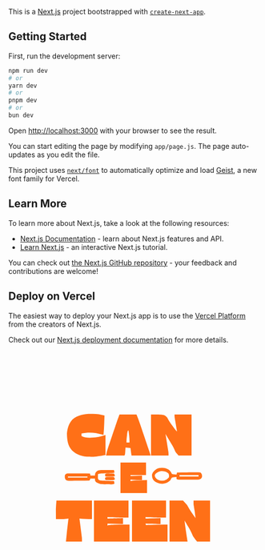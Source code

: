 This is a [Next.js](https://nextjs.org) project bootstrapped with [`create-next-app`](https://github.com/vercel/next.js/tree/canary/packages/create-next-app).

## Getting Started

First, run the development server:

```bash
npm run dev
# or
yarn dev
# or
pnpm dev
# or
bun dev
```

Open [http://localhost:3000](http://localhost:3000) with your browser to see the result.

You can start editing the page by modifying `app/page.js`. The page auto-updates as you edit the file.

This project uses [`next/font`](https://nextjs.org/docs/app/building-your-application/optimizing/fonts) to automatically optimize and load [Geist](https://vercel.com/font), a new font family for Vercel.

## Learn More

To learn more about Next.js, take a look at the following resources:

- [Next.js Documentation](https://nextjs.org/docs) - learn about Next.js features and API.
- [Learn Next.js](https://nextjs.org/learn) - an interactive Next.js tutorial.

You can check out [the Next.js GitHub repository](https://github.com/vercel/next.js) - your feedback and contributions are welcome!

## Deploy on Vercel

The easiest way to deploy your Next.js app is to use the [Vercel Platform](https://vercel.com/new?utm_medium=default-template&filter=next.js&utm_source=create-next-app&utm_campaign=create-next-app-readme) from the creators of Next.js.

Check out our [Next.js deployment documentation](https://nextjs.org/docs/app/building-your-application/deploying) for more details.


<svg version="1.1" xmlns="http://www.w3.org/2000/svg" width="500" height="500">
<path d="M0 0 C8.91 0 17.82 0 27 0 C35.30588654 8.86426546 35.30588654 8.86426546 37.2578125 12.86328125 C40.00081335 18.14129717 43.30814483 22.83045867 46.8125 27.625 C47.82213657 29.05248154 48.82896115 30.48195918 49.83203125 31.9140625 C50.54746094 32.93242187 51.26289063 33.95078125 52 35 C50.99070053 26.53906403 49.94792833 18.12402015 48.3671875 9.74609375 C48 7 48 7 48 0 C58.89 0 69.78 0 81 0 C81 27.06 81 54.12 81 82 C72.42 82 63.84 82 55 82 C46.76873901 71.11799394 46.76873901 71.11799394 44.77734375 66.2265625 C42.08295346 60.00873875 38.76125009 54.37111182 35.1875 48.625 C34.17826451 46.95216187 33.17148047 45.2778405 32.16796875 43.6015625 C31.4454255 42.40097365 30.72281694 41.20042409 30 40 C31.6143108 54.06149669 33.81506694 68.0164284 36 82 C24.12 82 12.24 82 0 82 C0 54.94 0 27.88 0 0 Z " fill="#FF7017" transform="translate(322,299)"/>
<path d="M0 0 C26 0 26 0 31.8125 5.375 C33.05224609 7.22949219 33.05224609 7.22949219 33.8359375 8.921875 C36.35279685 13.86702387 39.64694033 18.17319846 42.9375 22.625 C44.50211513 24.819578 46.06497114 27.01536539 47.62475586 29.21337891 C48.97074418 30.96199289 50.40456129 32.47888388 52 34 C51.77280273 32.6682373 51.77280273 32.6682373 51.54101562 31.30957031 C50.97930842 28.00759612 50.42055008 24.70515079 49.86376953 21.40234375 C49.62243318 19.97441001 49.37993152 18.54667269 49.13623047 17.11914062 C48.7856502 15.06431098 48.43930052 13.00880569 48.09375 10.953125 C47.88427734 9.71723633 47.67480469 8.48134766 47.45898438 7.20800781 C47 4 47 4 47 0 C58.22 0 69.44 0 81 0 C81 27.06 81 54.12 81 82 C72.42 82 63.84 82 55 82 C48.74764138 74.98346422 48.74764138 74.98346422 47.375 71.35546875 C44.70019369 64.99908876 41.07495713 59.23432731 37.50030518 53.35903931 C35.69049586 50.36917778 33.91974025 47.35652867 32.1484375 44.34375 C31.54177246 43.31443359 30.93510742 42.28511719 30.31005859 41.22460938 C29.87773926 40.49048828 29.44541992 39.75636719 29 39 C29.18175781 40.12494873 29.36351562 41.24989746 29.55078125 42.40893555 C30.2256163 46.59222831 30.8953118 50.77633047 31.56347656 54.96069336 C31.85309502 56.76983685 32.14409728 58.57875939 32.43652344 60.38745117 C32.85718017 62.99080127 33.27281528 65.59491156 33.6875 68.19921875 C33.81874268 69.00461594 33.94998535 69.81001312 34.08520508 70.63981628 C34.26539185 71.78043266 34.26539185 71.78043266 34.44921875 72.9440918 C34.60910278 73.94003609 34.60910278 73.94003609 34.7722168 74.95610046 C35.03241281 77.29084024 35 79.65080615 35 82 C23.45 82 11.9 82 0 82 C0 54.94 0 27.88 0 0 Z " fill="#FF7017" transform="translate(285,127)"/>
<path d="M0 0 C22.77 0 45.54 0 69 0 C69 11.22 69 22.44 69 34 C53.25 34 53.25 34 47.5078125 33.78125 C46.28964844 33.73613281 45.07148438 33.69101562 43.81640625 33.64453125 C42.59824219 33.59683594 41.38007813 33.54914063 40.125 33.5 C38.85269531 33.45230469 37.58039063 33.40460938 36.26953125 33.35546875 C33.17959133 33.23930559 30.08976194 33.1207892 27 33 C27 33.99 27 34.98 27 36 C42.345 35.505 42.345 35.505 58 35 C58 38.96 58 42.92 58 47 C47.77 46.67 37.54 46.34 27 46 C27 47.32 27 48.64 27 50 C27.99 49.505 27.99 49.505 29 49 C30.34585025 48.84829647 31.69808638 48.75099887 33.05078125 48.68359375 C34.30242065 48.6206311 34.30242065 48.6206311 35.5793457 48.55639648 C36.48128662 48.51716064 37.38322754 48.4779248 38.3125 48.4375 C39.23571045 48.3950415 40.1589209 48.35258301 41.11010742 48.30883789 C51.07795996 47.89031777 61.02442917 47.93213897 71 48 C71 59.22 71 70.44 71 82 C47.57 82 24.14 82 0 82 C0 54.94 0 27.88 0 0 Z " fill="#FF7017" transform="translate(171,299)"/>
<path d="M0 0 C22.44 0 44.88 0 68 0 C68 11.22 68 22.44 68 34 C52.25 34 52.25 34 46.7265625 33.78125 C45.55351562 33.73613281 44.38046875 33.69101562 43.171875 33.64453125 C42.00140625 33.59683594 40.8309375 33.54914063 39.625 33.5 C38.40039062 33.45230469 37.17578125 33.40460938 35.9140625 33.35546875 C32.94260411 33.23939616 29.97126592 33.12088249 27 33 C27 33.99 27 34.98 27 36 C36.9 35.67 46.8 35.34 57 35 C57 38.96 57 42.92 57 47 C42.15 46.505 42.15 46.505 27 46 C27.33 46.99 27.66 47.98 28 49 C29.89105469 48.89171875 29.89105469 48.89171875 31.8203125 48.78125 C44.90064642 48.07383003 57.89971518 47.91548203 71 48 C71 59.22 71 70.44 71 82 C47.57 82 24.14 82 0 82 C0 54.94 0 27.88 0 0 Z " fill="#FF7017" transform="translate(247,299)"/>
<path d="M0 0 C1.73443359 -0.0309375 1.73443359 -0.0309375 3.50390625 -0.0625 C11.71610848 -0.09920258 19.0876985 1.07148842 27 3.25 C26.85935814 7.68768016 26.71152566 12.1250941 26.5625 16.5625 C26.52318359 17.80580078 26.48386719 19.04910156 26.44335938 20.33007812 C26.19298646 27.66793056 25.76882404 34.9475866 25 42.25 C24.36650635 42.04004395 23.7330127 41.83008789 23.08032227 41.61376953 C9.21754254 37.09780748 -4.70660094 36.03398521 -19 39.25 C-19 40.9 -19 42.55 -19 44.25 C-13.02934022 47.35869063 -8.04885236 47.72233656 -1.375 47.625 C-0.40240234 47.61774902 0.57019531 47.61049805 1.57226562 47.60302734 C11.38389089 47.41534655 19.69142406 45.35285865 29 42.25 C29 55.45 29 68.65 29 82.25 C9.09244508 85.76309793 9.09244508 85.76309793 -0.3125 85.625 C-1.33939941 85.61484863 -2.36629883 85.60469727 -3.42431641 85.59423828 C-16.95944117 85.316694 -27.78366361 82.25930009 -37.875 72.875 C-46.52301474 63.63688543 -47.888831 51.44153353 -48 39.25 C-47.24604121 29.06557257 -44.14196979 18.82923324 -37 11.25 C-25.81243984 2.01582336 -14.05770331 0.06105409 0 0 Z " fill="#FF7017" transform="translate(165,125.75)"/>
<path d="M0 0 C11.22 0 22.44 0 34 0 C36.36085162 5.90212904 38.63246144 11.64191635 40.65722656 17.63696289 C40.89189636 18.32932037 41.12656616 19.02167786 41.36834717 19.73501587 C42.12848348 21.97999024 42.8846601 24.22627415 43.640625 26.47265625 C44.17279431 28.04787326 44.70516677 29.62302164 45.23773193 31.19810486 C46.34544262 34.47613313 47.4512865 37.75478288 48.55566406 41.03393555 C49.97399346 45.24504942 51.39617417 49.45485024 52.81961441 53.66423893 C53.91541657 56.90561262 55.00966483 60.14750907 56.10338593 63.38958549 C56.62772548 64.94352423 57.15244913 66.49733341 57.6775589 68.05101204 C58.40667697 70.20936183 59.13380939 72.36836987 59.86035156 74.52758789 C60.27464417 75.7565126 60.68893677 76.98543732 61.11578369 78.25160217 C62 81 62 81 62 82 C49.46 82 36.92 82 24 82 C23.01 74.575 23.01 74.575 22 67 C18.7 66.67 15.4 66.34 12 66 C11.93941406 66.98742187 11.87882812 67.97484375 11.81640625 68.9921875 C11.73261719 70.27351563 11.64882812 71.55484375 11.5625 72.875 C11.48128906 74.15117187 11.40007812 75.42734375 11.31640625 76.7421875 C11 80 11 80 10 82 C-2.21 82 -14.42 82 -27 82 C-25.7621537 76.42969167 -24.60771096 71.4559713 -22.80102539 66.13842773 C-22.59097366 65.51598175 -22.38092194 64.89353577 -22.164505 64.25222778 C-21.48006201 62.22778967 -20.78899176 60.20568734 -20.09765625 58.18359375 C-19.61408169 56.75843288 -19.1308885 55.33314256 -18.64805603 53.9077301 C-17.63971658 50.93401133 -16.6283595 47.96134384 -15.61450195 44.98950195 C-14.32157912 41.19958817 -13.03385555 37.4079354 -11.74810123 33.61558437 C-10.51221248 29.97098925 -9.27380674 26.32725101 -8.03515625 22.68359375 C-7.80257677 21.99880888 -7.56999729 21.31402401 -7.33036995 20.60848808 C-6.66440437 18.6492488 -5.99666453 16.69062338 -5.32836914 14.73217773 C-4.95023575 13.62237045 -4.57210236 12.51256317 -4.18251038 11.36912537 C-2.84520815 7.55897796 -1.41784326 3.78091537 0 0 Z M17 32 C15.39136622 35.21726756 15.33641064 38.77549231 14.9375 42.3125 C14.84662109 43.07240234 14.75574219 43.83230469 14.66210938 44.61523438 C14.22113889 48.43145262 13.88475378 52.15077632 14 56 C15.98 56 17.96 56 20 56 C20.28545428 47.86455314 19.18396883 40.02350304 18 32 C17.67 32 17.34 32 17 32 Z " fill="#FF7017" transform="translate(222,127)"/>
<path d="M0 0 C23.43 0 46.86 0 71 0 C71 12.21 71 24.42 71 37 C62.45995151 37 54.41212173 36.96138534 46 36 C46.22719727 37.77044678 46.22719727 37.77044678 46.45898438 39.57666016 C47.0218527 43.97071382 47.57977408 48.36538403 48.13623047 52.76025391 C48.37740114 54.65951338 48.61989926 56.5586048 48.86376953 58.45751953 C49.21478806 61.19259858 49.56097228 63.92825354 49.90625 66.6640625 C50.0156189 67.50804596 50.12498779 68.35202942 50.2376709 69.22158813 C50.38782654 70.42215347 50.38782654 70.42215347 50.54101562 71.64697266 C50.62984009 72.34424469 50.71866455 73.04151672 50.81018066 73.75991821 C51.04215952 76.49752973 51 79.25257738 51 82 C40.44 82 29.88 82 19 82 C20.3974429 66.62812808 22.09750442 51.31718637 24 36 C23.3723877 36.0714624 22.74477539 36.1429248 22.09814453 36.21655273 C16.65335264 36.80413866 11.35046034 37.11227691 5.875 37.0625 C4.57304688 37.05347656 3.27109375 37.04445313 1.9296875 37.03515625 C0.47949219 37.01775391 0.47949219 37.01775391 -1 37 C-1.02963623 33.27085075 -1.04700764 29.5417327 -1.0625 25.8125 C-1.07087891 24.77673828 -1.07925781 23.74097656 -1.08789062 22.67382812 C-1.09111328 21.63291016 -1.09433594 20.59199219 -1.09765625 19.51953125 C-1.10289307 18.58214111 -1.10812988 17.64475098 -1.11352539 16.67895508 C-0.94166526 11.10957791 -0.42735505 5.55561568 0 0 Z " fill="#FF7017" transform="translate(96,299)"/>
<path d="M0 0 C16.83 0 33.66 0 51 0 C51 8.25 51 16.5 51 25 C40.77 25 30.54 25 20 25 C20 25.66 20 26.32 20 27 C27.59 26.67 35.18 26.34 43 26 C43 28.97 43 31.94 43 35 C35.24506486 35.09928082 27.68931285 35.06059488 20 34 C20 34.99 20 35.98 20 37 C20.87785156 36.84660156 21.75570312 36.69320312 22.66015625 36.53515625 C28.54860218 35.69394969 34.50031487 35.63531989 40.4375 35.4375 C44.583125 35.293125 48.72875 35.14875 53 35 C53 43.58 53 52.16 53 61 C35.51 61 18.02 61 0 61 C0 40.87 0 20.74 0 0 Z " fill="#FF7017" transform="translate(224,223)"/>
<path d="M0 0 C1.29873047 0.00322266 2.59746094 0.00644531 3.93554688 0.00976562 C5.30729233 0.01812094 6.67903712 0.02658588 8.05078125 0.03515625 C9.4342432 0.0401729 10.81770688 0.04473552 12.20117188 0.04882812 C15.5885852 0.06063096 18.97591158 0.07709606 22.36328125 0.09765625 C22.85828125 2.57265625 22.85828125 2.57265625 23.36328125 5.09765625 C20.65663117 6.45098129 18.4289943 6.29519133 15.40234375 6.37890625 C14.20867187 6.41628906 13.015 6.45367187 11.78515625 6.4921875 C10.5321875 6.52699219 9.27921875 6.56179687 7.98828125 6.59765625 C5.52202084 6.66658899 3.0558635 6.73934313 0.58984375 6.81640625 C-1.05636963 6.8618457 -1.05636963 6.8618457 -2.73583984 6.90820312 C-5.19209942 7.06861866 -7.28901593 7.39455519 -9.63671875 8.09765625 C-9.69094822 9.53473715 -9.72961598 10.97241087 -9.76171875 12.41015625 C-9.78492188 13.21066406 -9.808125 14.01117188 -9.83203125 14.8359375 C-9.79489197 17.38154201 -9.79489197 17.38154201 -7.63671875 20.09765625 C-4.3980624 21.17720837 -1.84516037 21.30207366 1.5625 21.4140625 C3.37524414 21.4769043 3.37524414 21.4769043 5.22460938 21.54101562 C6.48724609 21.58033203 7.74988281 21.61964844 9.05078125 21.66015625 C10.96213867 21.72493164 10.96213867 21.72493164 12.91210938 21.79101562 C16.06238977 21.89720485 19.21274964 21.99925158 22.36328125 22.09765625 C22.74546892 23.75380282 23.07723227 25.42222649 23.36328125 27.09765625 C20.6226002 29.8383373 12.48522723 28.38256429 8.80078125 28.41015625 C7.53685547 28.43916016 6.27292969 28.46816406 4.97070312 28.49804688 C-2.3691965 28.54792596 -7.47791092 28.24085425 -13.63671875 24.09765625 C-15.63671875 21.09765625 -15.63671875 21.09765625 -15.63671875 17.09765625 C-18.60671875 17.09765625 -21.57671875 17.09765625 -24.63671875 17.09765625 C-25.29671875 18.41765625 -25.95671875 19.73765625 -26.63671875 21.09765625 C-32.9720289 21.19907088 -39.30712977 21.26912739 -45.64306641 21.31738281 C-47.79841942 21.33749901 -49.95371786 21.3647955 -52.10888672 21.39941406 C-55.2068427 21.44793111 -58.30407721 21.47062498 -61.40234375 21.48828125 C-62.36601868 21.50892639 -63.3296936 21.52957153 -64.3225708 21.55084229 C-70.97642418 21.55307437 -70.97642418 21.55307437 -74.24902344 19.29589844 C-76.26893275 16.09616877 -76.10745949 13.79633352 -75.63671875 10.09765625 C-74.04475789 7.91707715 -73.17472013 7.18813894 -70.49165344 6.7368927 C-69.24922127 6.74688545 -69.24922127 6.74688545 -67.98168945 6.75708008 C-67.0409407 6.75730667 -66.10019196 6.75753326 -65.13093567 6.75776672 C-63.61206001 6.78099251 -63.61206001 6.78099251 -62.0625 6.8046875 C-61.02353073 6.80893234 -59.98456146 6.81317719 -58.91410828 6.81755066 C-55.59221599 6.83435776 -52.270928 6.87201429 -48.94921875 6.91015625 C-46.69857646 6.92520043 -44.44792468 6.9388893 -42.19726562 6.95117188 C-36.67687678 6.98426789 -31.15684093 7.03448756 -25.63671875 7.09765625 C-25.14171875 9.07765625 -25.14171875 9.07765625 -24.63671875 11.09765625 C-21.66671875 11.09765625 -18.69671875 11.09765625 -15.63671875 11.09765625 C-15.54390625 9.73640625 -15.54390625 9.73640625 -15.44921875 8.34765625 C-14.43998294 4.31071302 -13.07983575 3.31108861 -9.63671875 1.09765625 C-6.21920222 -0.04151593 -3.60183938 -0.01572856 0 0 Z M-69.63671875 13.09765625 C-69.63671875 13.75765625 -69.63671875 14.41765625 -69.63671875 15.09765625 C-56.76671875 15.09765625 -43.89671875 15.09765625 -30.63671875 15.09765625 C-30.63671875 14.43765625 -30.63671875 13.77765625 -30.63671875 13.09765625 C-43.50671875 13.09765625 -56.37671875 13.09765625 -69.63671875 13.09765625 Z " fill="#FF7017" transform="translate(188.63671875,237.90234375)"/>
<path d="M0 0 C2.63405933 2.23322421 4.556923 3.89025622 5.84375 7.11328125 C6.84079112 9.21951868 6.84079112 9.21951868 9.1640625 9.609375 C10.38222656 9.67898437 10.38222656 9.67898437 11.625 9.75 C12.85089844 9.83507812 12.85089844 9.83507812 14.1015625 9.921875 C14.72804688 9.94765625 15.35453125 9.9734375 16 10 C16.33 8.68 16.66 7.36 17 6 C23.63838372 5.87339109 30.27645711 5.78572994 36.91577148 5.7253418 C39.17500442 5.70017245 41.43415574 5.66603407 43.69311523 5.62280273 C46.93754182 5.5622591 50.18089358 5.53381443 53.42578125 5.51171875 C54.94465691 5.47300911 54.94465691 5.47300911 56.49421692 5.43351746 C59.09133085 5.43247487 61.45730435 5.47177816 64 6 C66.67779061 8.8938049 67 10.20453728 67 14.125 C66 17 66 17 64.05151367 18.65917969 C59.72423749 20.56056386 55.85125814 20.39166677 51.17578125 20.328125 C50.2331694 20.32625183 49.29055756 20.32437866 48.31938171 20.32244873 C46.33324632 20.31574225 44.34712381 20.30185575 42.36108398 20.28125 C39.31286416 20.25000373 36.26516123 20.24026793 33.21679688 20.234375 C31.28645199 20.22520828 29.35611239 20.21483357 27.42578125 20.203125 C26.51121658 20.19887512 25.59665192 20.19462524 24.65437317 20.19024658 C23.80977036 20.18063904 22.96516754 20.17103149 22.0949707 20.16113281 C21.35060257 20.15430481 20.60623444 20.14747681 19.83930969 20.14044189 C18 20 18 20 16 19 C16 17.68 16 16.36 16 15 C12.92688522 15.07086848 9.99146227 15.26553704 7 16 C5.20968895 18.2332494 5.20968895 18.2332494 4 21 C-1.25787522 26.02419187 -5.61471616 28.03012937 -12.8125 28.375 C-19.46010598 28.21481672 -25.34815299 26.12844128 -30 21.25 C-32.56785212 17.07724031 -33 14.90289545 -33 10 C-31.27515191 4.82545573 -28.41306429 2.1151042 -24 -1 C-16.46151315 -4.59791418 -7.25347834 -4.07099453 0 0 Z M-25.4375 7.875 C-27.14813464 9.90755229 -27.14813464 9.90755229 -27.5625 12.4375 C-26.74484698 16.16236374 -24.90620694 17.61045207 -22 20 C-17.89973383 22.3271781 -13.62051105 22.70367416 -9 22 C-4.54896016 20.41201918 -1.65140743 18.97711115 1 15 C1.15483439 11.49739918 1.15483439 11.49739918 0 8 C-4.00963372 4.0931774 -8.12250836 3.24028895 -13.53515625 2.8984375 C-18.37890257 3.09802134 -21.59851582 4.92193525 -25.4375 7.875 Z M22 11 C22 11.99 22 12.98 22 14 C34.54 14 47.08 14 60 14 C60 13.01 60 12.02 60 11 C47.46 11 34.92 11 22 11 Z " fill="#FF7017" transform="translate(320,237)"/>
<path d="M0 0 C1.47668858 0.0133035 2.95331108 0.03716415 4.4296875 0.0703125 C5.18378906 0.07933594 5.93789062 0.08835938 6.71484375 0.09765625 C8.57826004 0.1212438 10.44151343 0.15711531 12.3046875 0.1953125 C12.9646875 1.5153125 13.6246875 2.8353125 14.3046875 4.1953125 C12.3046875 6.1953125 12.3046875 6.1953125 8.390625 6.390625 C6.82019399 6.37731626 5.24982529 6.35344852 3.6796875 6.3203125 C2.87789062 6.31128906 2.07609375 6.30226563 1.25 6.29296875 C-0.73189773 6.26937473 -2.71364231 6.23350315 -4.6953125 6.1953125 C-5.3203125 4.3203125 -5.3203125 4.3203125 -5.6953125 2.1953125 C-3.6953125 0.1953125 -3.6953125 0.1953125 0 0 Z " fill="#FF7017" transform="translate(198.6953125,251.8046875)"/>
<path d="M0 0 C1.47668858 0.0133035 2.95331108 0.03716415 4.4296875 0.0703125 C5.18378906 0.07933594 5.93789062 0.08835938 6.71484375 0.09765625 C8.57826004 0.1212438 10.44151343 0.15711531 12.3046875 0.1953125 C12.9646875 1.5153125 13.6246875 2.8353125 14.3046875 4.1953125 C12.3046875 6.1953125 12.3046875 6.1953125 8.390625 6.390625 C6.82019399 6.37731626 5.24982529 6.35344852 3.6796875 6.3203125 C2.87789062 6.31128906 2.07609375 6.30226562 1.25 6.29296875 C-0.73189773 6.26937473 -2.71364231 6.23350315 -4.6953125 6.1953125 C-5.3203125 4.3203125 -5.3203125 4.3203125 -5.6953125 2.1953125 C-3.6953125 0.1953125 -3.6953125 0.1953125 0 0 Z " fill="#FF7017" transform="translate(198.6953125,244.8046875)"/>
</svg>
